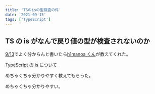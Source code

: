 ```yaml
---
title: 'TSのisの型検査の件'
date: '2021-09-15'
tags: ['TypeScript']
---
```


## TS の is がなんで戻り値の型が検査されないのか

[9/13](/posts/2021-09-13/)でよく分からんと書いたら[h1manoa くん](https://twitter.com/h1manoa/)が教えてくれた。

[TypeScript の is について](https://gist.github.com/himanoa/4196ef714152151844c4e20573fa34a2)

めちゃくちゃ分かりやすく教えてもらった。

めちゃくちゃ分かりやすい。
